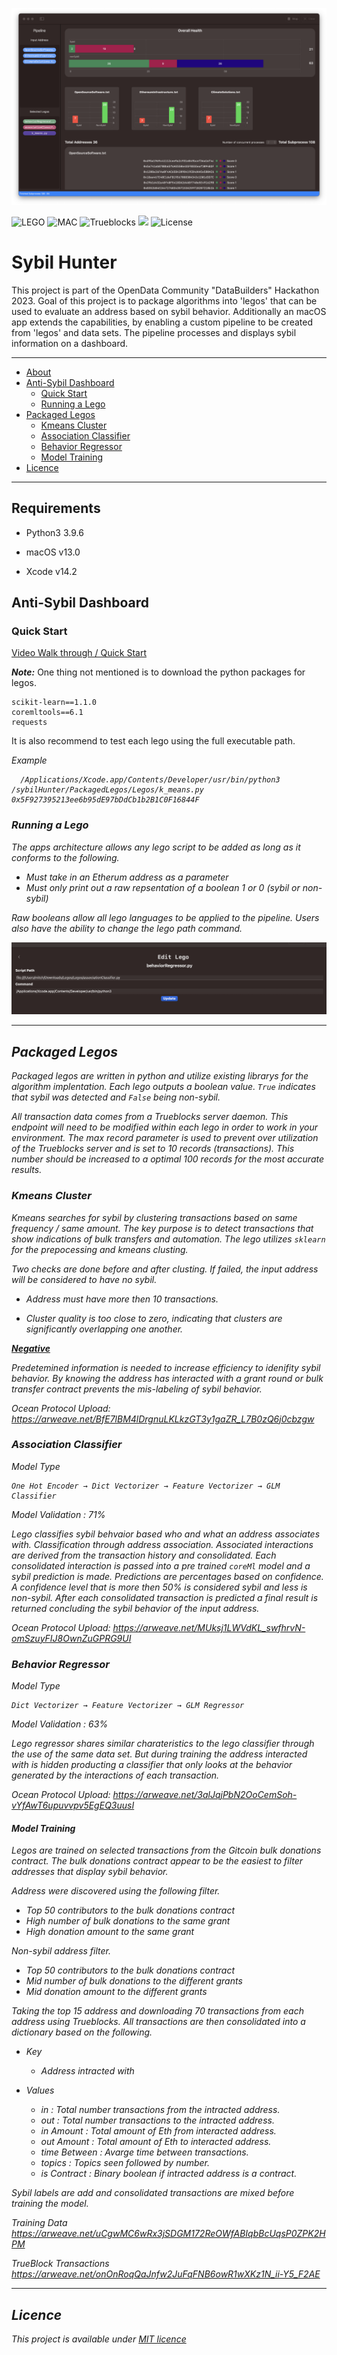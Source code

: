 
![Anti-Sybil Dashboard ](./readmeAssets/dashboard.png)

![LEGO](https://img.shields.io/badge/LEGO-Compatible-blue)
![MAC](https://img.shields.io/badge/macOS-13.0-orange)
![Trueblocks](https://img.shields.io/badge/TrueBlocks-Enabled-green)
![](https://img.shields.io/badge/coreML-True-ff69b4)
![License](https://img.shields.io/badge/license-MIT-blue.svg)

 # Sybil Hunter 


This project is part of the OpenData Community "DataBuilders" Hackathon 2023. Goal of this project is to package algorithms into 'legos' that can be used to evaluate an address based on sybil behavior. Additionally an macOS app extends the capabilities, by enabling a custom pipeline to be created from 'legos' and data sets. The pipeline processes and displays sybil information on a dashboard.

---
  * [About](#sybil-hunter)
  * [Anti-Sybil Dashboard ](#anti-sybil-dashboard )
    + [Quick Start](#quick-start)
    + [Running a Lego](#running-a-lego)
  * [Packaged Legos](#packaged-legos)
    + [Kmeans Cluster](#kmeans-cluster)
    + [Association Classifier ](#association-classifier )
    + [Behavior Regressor](#behavior-regressor )
    + [Model Training](#model-training)
  * [Licence](#licence)


---

## Requirements

* Python3 3.9.6 

* macOS v13.0
* Xcode v14.2

## Anti-Sybil Dashboard 


### Quick Start

[Video Walk through / Quick Start](https://youtu.be/n44hO0JUGvo)

***Note:*** 
One thing not mentioned is to download the python packages for legos.

```
scikit-learn==1.1.0
coremltools==6.1
requests
```

It is also recommend to test each lego using the full executable path.

<cmd>  <full path to lego> <address to test>

Example

      /Applications/Xcode.app/Contents/Developer/usr/bin/python3 /sybilHunter/PackagedLegos/Legos/k_means.py 0x5F927395213ee6b95dE97bDdCb1b2B1C0F16844F

### Running a Lego

The apps architecture allows any lego script to be added as long as it conforms to the following.

- Must take in an Etherum address as a parameter
- Must only print out a raw repsentation of a boolean  1 or 0 (sybil or non-sybil)

Raw booleans allow all lego languages to be applied to the pipeline. Users also have the ability to change the lego path command.

![Anti-Sybil Dashboard ](./readmeAssets/editLego.png)


---

## Packaged Legos

Packaged legos are written in python and utilize existing librarys for the algorithm implentation. Each lego outputs a boolean value. `True` indicates that sybil was detected and `False` being non-sybil. 

All transaction data comes from a Trueblocks server daemon. This endpoint will need to be modified within each lego in order to work in your environment. The max record parameter is used to prevent over utilization of the Trueblocks server and is set to 10 records (transactions). This number should be increased to a optimal 100 records for the most accurate results.

### Kmeans Cluster

Kmeans searches for sybil by clustering transactions based on same frequency / same amount. The key purpose is to detect transactions that show indications of bulk transfers and automation. The lego utilizes `sklearn` for the prepocessing and kmeans clusting. 

Two checks are done before and after clusting. If failed, the input address will be considered to have no sybil.   

- Address must have more then 10 transactions.

- Cluster quality is too close to zero, indicating that clusters are significantly overlapping one another.

<b><u>Negative</u></b>

Predetemined information is needed to increase efficiency to idenifity sybil behavior. By knowing the address has interacted with a grant round or bulk transfer contract prevents the mis-labeling of sybil behavior.
 
Ocean Protocol Upload: https://arweave.net/BfE7lBM4lDrgnuLKLkzGT3y1gaZR_L7B0zQ6j0cbzgw

### Association Classifier 

<i>Model Type </i>
```
One Hot Encoder → Dict Vectorizer → Feature Vectorizer → GLM Classifier
```
<i>Model Validation : </i> 71%

Lego classifies sybil behvaior based who and what an address associates with. Classification through address association. Associated interactions are derived from the transaction history and consolidated. Each consolidated interaction is passed into a pre trained `coreMl` model and a sybil prediction is made. Predictions are percentages based on confidence. A confidence level that is more then 50% is considered sybil and less is non-sybil. After each consolidated transaction is predicted a final result is returned concluding the sybil behavior of the input address. 

Ocean Protocol Upload: https://arweave.net/MUksj1LWVdKL_swfhrvN-omSzuyFIJ8OwnZuGPRG9UI

### Behavior Regressor 

<i>Model Type </i>

```
Dict Vectorizer → Feature Vectorizer → GLM Regressor
```

<i>Model Validation : </i> 63%

Lego regressor shares similar charateristics to the lego classifier through the use of the same data set. But during training the address interacted with is hidden producting a classifier that only looks at the behavior generated by the interactions of each transaction.

Ocean Protocol Upload: https://arweave.net/3alJqjPbN2OoCemSoh-vYfAwT6upuvvpv5EgEQ3uusI

#### Model Training

Legos are trained on selected transactions from the Gitcoin bulk donations contract. The bulk donations contract appear to be the easiest to filter addresses that display sybil behavior. 

Address were discovered using the following filter.

- Top 50 contributors to the bulk donations contract
- High number of bulk donations to the same grant 
- High donation amount to the same grant

Non-sybil address filter.

- Top 50 contributors to the bulk donations contract
- Mid number of bulk donations to the different grants
- Mid donation amount to the different grants

Taking the top 15 address and downloading 70 transactions from each address using Trueblocks. All transactions are then consolidated into a dictionary based on the following. 

* Key
    - Address intracted with 

* Values
    - in :              Total number transactions from the intracted address.
    - out :             Total number transactions to the intracted address.
    - in Amount :       Total amount of Eth from interacted address.
    - out Amount :      Total amount of Eth to interacted address.
    - time Between :    Avarge time between transactions.
    - topics :          Topics seen followed by number.
    - is Contract :     Binary boolean if intracted address is a contract.

Sybil labels are add and consolidated transactions are mixed before training the model.

Training Data
https://arweave.net/uCgwMC6wRx3jSDGM172ReOWfABIqbBcUqsP0ZPK2HPM

TrueBlock Transactions
https://arweave.net/onOnRoqQaJnfw2JuFqFNB6owR1wXKz1N_ii-Y5_F2AE


---

## Licence
This project is available under [MIT licence](https://github.com/MitchTODO/Sybil-Hunter/blob/main/LICENSE)



















